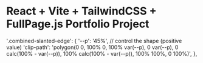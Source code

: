 # React + Vite + TailwindCSS + FullPage.js Portfolio Project


'.combined-slanted-edge': {
  '--p': '45%', // control the shape (positive value)
  'clip-path': 'polygon(0 0, 100% 0, 100% var(--p), 0 var(--p), 0 calc(100% - var(--p)), 100% calc(100% - var(--p)), 100% 100%, 0 100%)',
},


<iframe  width="600" height="450" style="border:0;" allowfullscreen="" loading="lazy" referrerpolicy="no-referrer-when-downgrade"></iframe>